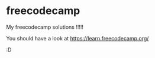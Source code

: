 # freecodecamp
My freecodecamp solutions !!!!!

You should have a look at https://learn.freecodecamp.org/ 


:D
